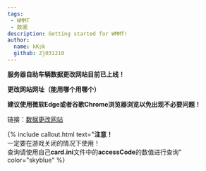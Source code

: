 ```yaml
---
tags: 
 - WMMT
 - 数据
description: Getting started for WMMT!
author:
  name: kKsk
  github: Zj031210
---
```


**服务器自助车辆数据更改网站目前已上线！**

**更改网站网址（能用哪个用哪个）**

**建议使用微软Edge或者谷歌Chrome浏览器浏览以免出现不必要问题！**

链接：[数据更改网站](https://lowcode.methodot.com/app/olg-wmmt-public/page-649ad8a36fbfd93d5cd473bb)  

{% include callout.html text="<b>注意！</b><br>一定要在游戏关闭的情况下使用！<br>查询请使用自己<b>card.ini</b>文件中的<b>accessCode</b>的数值进行查询" color="skyblue" %}